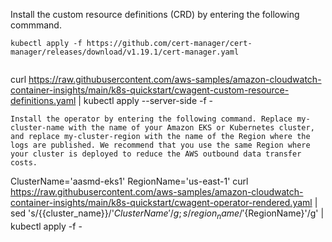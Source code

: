 Install the custom resource definitions (CRD) by entering the following commmand.
```
kubectl apply -f https://github.com/cert-manager/cert-manager/releases/download/v1.19.1/cert-manager.yaml


```
curl https://raw.githubusercontent.com/aws-samples/amazon-cloudwatch-container-insights/main/k8s-quickstart/cwagent-custom-resource-definitions.yaml | kubectl apply --server-side -f -
```
Install the operator by entering the following command. Replace my-cluster-name with the name of your Amazon EKS or Kubernetes cluster, and replace my-cluster-region with the name of the Region where the logs are published. We recommend that you use the same Region where your cluster is deployed to reduce the AWS outbound data transfer costs.

```
ClusterName='aasmd-eks1'
RegionName='us-east-1'
curl https://raw.githubusercontent.com/aws-samples/amazon-cloudwatch-container-insights/main/k8s-quickstart/cwagent-operator-rendered.yaml | sed 's/{{cluster_name}}/'${ClusterName}'/g;s/{{region_name}}/'${RegionName}'/g' | kubectl apply -f -
```